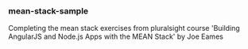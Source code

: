 ### mean-stack-sample

Completing the mean stack exercises from pluralsight course
'Building AngularJS and Node.js Apps with the MEAN Stack' by Joe Eames 